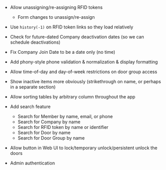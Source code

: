 * Allow unassigning/re-assigning RFID tokens
  - Form changes to unassign/re-assign

* Use `history(-1)` on RFID token links so they load relatively

* Check for future-dated Company deactivation dates (so we can schedule deactivations)
* Fix Company Join Date to be a date only (no time)
* Add phony-style phone validation & normalization & display formatting
* Allow time-of-day and day-of-week restrictions on door group access
* Show inactive items more obviously (strikethrough on name, or perhaps in a separate section)
* Allow sorting tables by arbitrary column throughout the app
* Add search feature
  - Search for Member by name, email, or phone
  - Search for Company by name
  - Search for RFID token by name or identifier
  - Search for Door by name
  - Search for Door Group by name

* Allow button in Web UI to lock/temporary unlock/persistent unlock the doors
* Admin authentication
